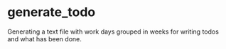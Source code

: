 # generate_todo
Generating a text file with work days grouped in weeks for writing todos and what has been done.
